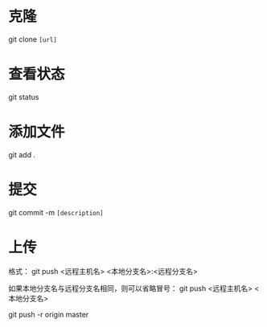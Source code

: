 # 克隆
git clone `[url]`

# 查看状态
git status

# 添加文件
git add .

# 提交
git commit -m `[description]`

# 上传
格式：
git push <远程主机名> <本地分支名>:<远程分支名>

如果本地分支名与远程分支名相同，则可以省略冒号：
git push <远程主机名> <本地分支名>

git push -r origin master